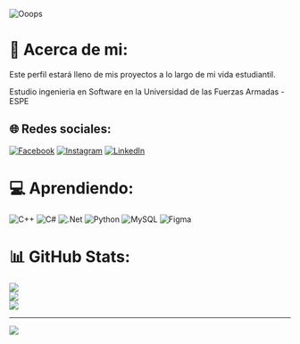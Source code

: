 ![Ooops](https://user-images.githubusercontent.com/85721310/217986264-90c18f68-366e-4e4c-a0f2-0793a032d9a5.png)

# 💫 Acerca de mi:

Este perfil estará lleno de mis proyectos a lo largo de mi vida estudiantil.

Estudio ingenieria en Software en la Universidad de las Fuerzas Armadas - ESPE



  ## 🌐 Redes sociales:
[![Facebook](https://img.shields.io/badge/Facebook-%231877F2.svg?logo=Facebook&logoColor=white)](https://facebook.com/Moose3745) [![Instagram](https://img.shields.io/badge/Instagram-%23E4405F.svg?logo=Instagram&logoColor=white)](https://www.instagram.com/sebas_ebas/) [![LinkedIn](https://img.shields.io/badge/LinkedIn-%230077B5.svg?logo=linkedin&logoColor=white)](https://www.linkedin.com/in/dev-seb/) 

# 💻 Aprendiendo:
![C++](https://img.shields.io/badge/c++-%2300599C.svg?style=flat&logo=c%2B%2B&logoColor=white) ![C#](https://img.shields.io/badge/c%23-%23239120.svg?style=flat&logo=c-sharp&logoColor=white) ![.Net](https://img.shields.io/badge/.NET-5C2D91?style=flat&logo=.net&logoColor=white) ![Python](https://img.shields.io/badge/python-3670A0?style=flat&logo=python&logoColor=ffdd54) ![MySQL](https://img.shields.io/badge/mysql-%2300f.svg?style=flat&logo=mysql&logoColor=white) 	![Figma](https://img.shields.io/badge/figma-%23F24E1E.svg?style=flat&logo=figma&logoColor=white)
# 📊 GitHub Stats:
![](https://github-readme-stats.vercel.app/api?username=Ooops-seb&theme=merko&hide_border=false&include_all_commits=false&count_private=false)<br/>
![](https://github-readme-streak-stats.herokuapp.com/?user=Ooops-seb&theme=merko&hide_border=false)<br/>
![](https://github-readme-stats.vercel.app/api/top-langs/?username=Ooops-seb&theme=merko&hide_border=false&include_all_commits=false&count_private=false&layout=compact)

---
[![](https://visitcount.itsvg.in/api?id=Ooops-seb&icon=7&color=3)](https://visitcount.itsvg.in)

<!-- Proudly created with GPRM ( https://gprm.itsvg.in ) -->
